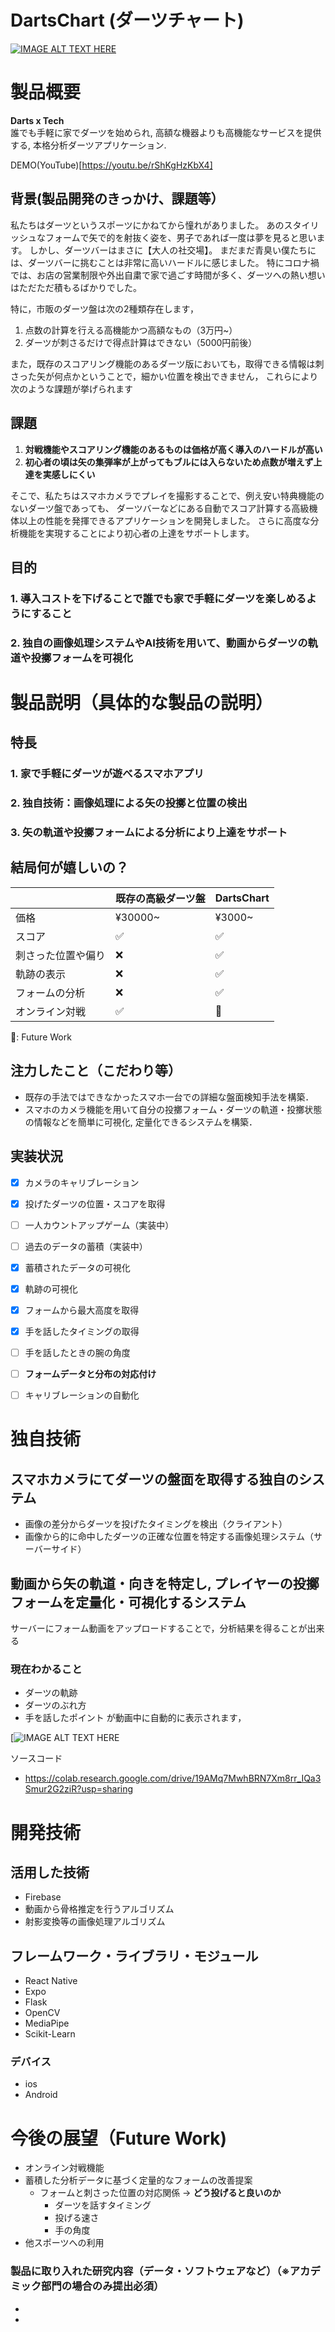 # DartsChart (ダーツチャート)

[![IMAGE ALT TEXT HERE](https://user-images.githubusercontent.com/73517450/139520734-a81d1d0c-5807-48ab-8bca-fa93eb0ca9b2.png)](https://youtu.be/rShKgHzKbX4)

# 製品概要
**Darts x Tech**<br/>
誰でも手軽に家でダーツを始められ, 高額な機器よりも高機能なサービスを提供する, 本格分析ダーツアプリケーション.

DEMO(YouTube)[https://youtu.be/rShKgHzKbX4]

## 背景(製品開発のきっかけ、課題等）
私たちはダーツというスポーツにかねてから憧れがありました。
あのスタイリッシュなフォームで矢で的を射抜く姿を、男子であれば一度は夢を見ると思います。
しかし、ダーツバーはまさに【大人の社交場】。
まだまだ青臭い僕たちには、ダーツバーに挑むことは非常に高いハードルに感じました。
特にコロナ禍では、お店の営業制限や外出自粛で家で過ごす時間が多く、ダーツへの熱い想いはただただ積もるばかりでした。

特に，市販のダーツ盤は次の2種類存在します，

1. 点数の計算を行える高機能かつ高額なもの（3万円~）
2. ダーツが刺さるだけで得点計算はできない（5000円前後）

また，既存のスコアリング機能のあるダーツ版においても，取得できる情報は刺さった矢が何点かということで，細かい位置を検出できません，
これらにより次のような課題が挙げられます


## 課題

1. **対戦機能やスコアリング機能のあるものは価格が高く導入のハードルが高い**
2. **初心者の頃は矢の集弾率が上がってもブルには入らないため点数が増えず上達を実感しにくい**

そこで、私たちはスマホカメラでプレイを撮影することで、例え安い特典機能のないダーツ盤であっても、
ダーツバーなどにある自動でスコア計算する高級機体以上の性能を発揮できるアプリケーションを開発しました。
さらに高度な分析機能を実現することにより初心者の上達をサポートします。

## 目的

### 1. **導入コストを下げることで誰でも家で手軽にダーツを楽しめるようにすること**
### 2. **独自の画像処理システムやAI技術を用いて、動画からダーツの軌道や投擲フォームを可視化**


# 製品説明（具体的な製品の説明）

## 特長
### 1. 家で手軽にダーツが遊べるスマホアプリ
### 2. 独自技術：画像処理による矢の投擲と位置の検出
### 3. 矢の軌道や投擲フォームによる分析により上達をサポート

## 結局何が嬉しいの？

| |  既存の高級ダーツ盤  |  DartsChart  |
| ---- |---- | ---- | 
| 価格|  ¥30000~  |  ¥3000~  |
|スコア| ✅ | ✅ |
|刺さった位置や偏り| ❌ | ✅ |
|軌跡の表示| ❌ | ✅ |
|フォームの分析| ❌ | ✅ |
|オンライン対戦| ✅ | 🔺 |

🔺: Future Work

<!-- 
## 解決出来ること
本アプリはAIや画像処理技術を用いて, 手軽ながらも高級機器と同等以上の利便性を有するダーツ体験を提供し, 既存のダーツ機器では達成不可能なレベルの投擲分析システムを有する. 流通している市販のダーツ機器はそれらの設置コストに対して得られる情報が非常に限られており, スコアの自動計算程度の機能であっても高価なダーツ機器にしか実装されておらず, そのような専用機器がある場所で練習することが一般的であった. 昨今のコロナ禍ではそのような外出はしにくく, 設置コストの問題から自宅にダーツの練習環境を作ることも困難である. 本アプリケーションはこれらの問題を解決し, 自宅でも本格的なダーツ体験や高級な分析ができる環境を手軽に導入することができる.　必要なものはスマートフォン一台だけ. それさえあれば, 安価なダーツ盤であっても, 投擲位置やスコアの自動算出が可能になる. さらに, 現在流通している市販のダーツ機器では到底取得不可能な「矢の投擲軌道」や「プレイヤーの投擲フォーム」の情報を取得することができる. これによってこれまでにない良質なダーツ体験を手軽にプレイヤーに提供することができる.
 -->
## 注力したこと（こだわり等）
* 既存の手法ではできなかったスマホ一台での詳細な盤面検知手法を構築．
* スマホのカメラ機能を用いて自分の投擲フォーム・ダーツの軌道・投擲状態の情報などを簡単に可視化, 定量化できるシステムを構築．

## 実装状況

- [x] カメラのキャリブレーション
- [x] 投げたダーツの位置・スコアを取得
- [ ] 一人カウントアップゲーム（実装中）
- [ ] 過去のデータの蓄積（実装中）
- [x] 蓄積されたデータの可視化
- [x] 軌跡の可視化
- [x] フォームから最大高度を取得
- [x] 手を話したタイミングの取得
- [ ] 手を話したときの腕の角度
- [ ] **フォームデータと分布の対応付け**
- [ ] キャリブレーションの自動化


# 独自技術

## スマホカメラにてダーツの盤面を取得する独自のシステム

* 画像の差分からダーツを投げたタイミングを検出（クライアント）
* 画像から的に命中したダーツの正確な位置を特定する画像処理システム（サーバーサイド）

## 動画から矢の軌道・向きを特定し, プレイヤーの投擲フォームを定量化・可視化するシステム

サーバーにフォーム動画をアップロードすることで，分析結果を得ることが出来る

### 現在わかること
* ダーツの軌跡
* ダーツのぶれ方
* 手を話したポイント
が動画中に自動的に表示されます，

[![IMAGE ALT TEXT HERE](https://user-images.githubusercontent.com/28818747/139535229-5d421b12-dfd2-48f4-ae63-498be5e2ca36.gif)


ソースコード
* https://colab.research.google.com/drive/19AMq7MwhBRN7Xm8rr_IQa3Smur2G2ziR?usp=sharing

# 開発技術
## 活用した技術
* Firebase
* 動画から骨格推定を行うアルゴリズム
* 射影変換等の画像処理アルゴリズム

## フレームワーク・ライブラリ・モジュール
* React Native
* Expo
* Flask
* OpenCV
* MediaPipe
* Scikit-Learn

### デバイス
* ios
* Android


# 今後の展望（Future Work)

* オンライン対戦機能
* 蓄積した分析データに基づく定量的なフォームの改善提案
  * フォームと刺さった位置の対応関係 → **どう投げると良いのか**
    * ダーツを話すタイミング
    * 投げる速さ
    * 手の角度
* 他スポーツへの利用



### 製品に取り入れた研究内容（データ・ソフトウェアなど）（※アカデミック部門の場合のみ提出必須）
* 
* 
